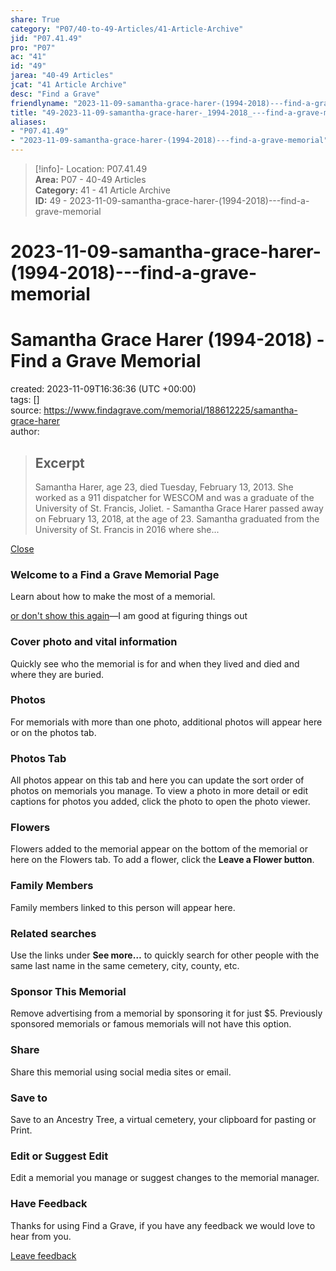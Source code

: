 ```yaml
---  
share: True  
category: "P07/40-to-49-Articles/41-Article-Archive"  
jid: "P07.41.49"  
pro: "P07"  
ac: "41"  
id: "49"  
jarea: "40-49 Articles"  
jcat: "41 Article Archive"  
desc: "Find a Grave"  
friendlyname: "2023-11-09-samantha-grace-harer-(1994-2018)---find-a-grave-memorial"  
title: "49-2023-11-09-samantha-grace-harer-_1994-2018_---find-a-grave-memorial"  
aliases:   
- "P07.41.49"  
- "2023-11-09-samantha-grace-harer-(1994-2018)---find-a-grave-memorial"  
---  
```

>[!info]- Location: P07.41.49  
>**Area:** P07 - 40-49 Articles  
>**Category:** 41 - 41 Article Archive  
>**ID:** 49 - 2023-11-09-samantha-grace-harer-(1994-2018)---find-a-grave-memorial  
  
# 2023-11-09-samantha-grace-harer-(1994-2018)---find-a-grave-memorial  
# Samantha Grace Harer (1994-2018) - Find a Grave Memorial  
  
created: 2023-11-09T16:36:36 (UTC +00:00)  
tags: []  
source: https://www.findagrave.com/memorial/188612225/samantha-grace-harer  
author:   
  
> ## Excerpt  
> Samantha Harer, age 23, died Tuesday, February 13, 2013.  She worked as a 911 dispatcher for WESCOM and was a graduate of the University of St. Francis, Joliet.  - Samantha Grace Harer passed away on February 13, 2018, at the age of 23. Samantha graduated from the University of St. Francis in 2016 where she...  
  
  
[Close](https://www.findagrave.com/memorial/188612225/samantha-grace-harer#)  
  
### Welcome to a Find a Grave Memorial Page  
  
Learn about how to make the most of a memorial.  
  
[or don't show this again](https://www.findagrave.com/memorial/188612225/samantha-grace-harer#)—I am good at figuring things out  
  
### Cover photo and vital information  
  
Quickly see who the memorial is for and when they lived and died and where they are buried.  
  
### Photos  
  
For memorials with more than one photo, additional photos will appear here or on the photos tab.  
  
### Photos Tab  
  
All photos appear on this tab and here you can update the sort order of photos on memorials you manage. To view a photo in more detail or edit captions for photos you added, click the photo to open the photo viewer.  
  
### Flowers  
  
Flowers added to the memorial appear on the bottom of the memorial or here on the Flowers tab. To add a flower, click the **Leave a Flower button**.  
  
### Family Members  
  
Family members linked to this person will appear here.  
  
### Related searches  
  
Use the links under **See more…** to quickly search for other people with the same last name in the same cemetery, city, county, etc.  
  
### Sponsor This Memorial  
  
Remove advertising from a memorial by sponsoring it for just $5. Previously sponsored memorials or famous memorials will not have this option.  
  
### Share  
  
Share this memorial using social media sites or email.  
  
### Save to  
  
Save to an Ancestry Tree, a virtual cemetery, your clipboard for pasting or Print.  
  
### Edit or Suggest Edit  
  
Edit a memorial you manage or suggest changes to the memorial manager.  
  
### Have Feedback  
  
Thanks for using Find a Grave, if you have any feedback we would love to hear from you.  
  
[Leave feedback](https://www.findagrave.com/contact)  

